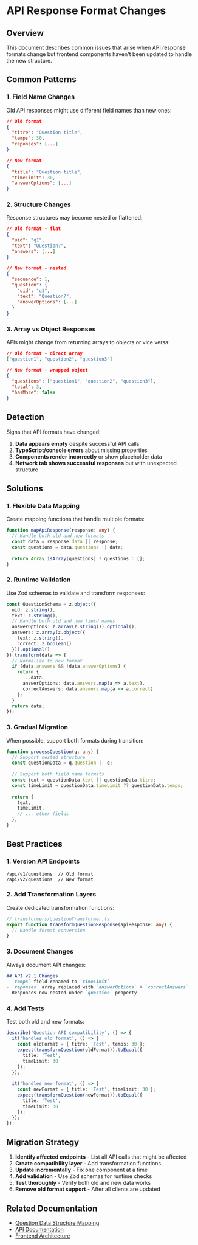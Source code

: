 # API Response Format Changes

## Overview

This document describes common issues that arise when API response formats change but frontend components haven't been updated to handle the new structure.

## Common Patterns

### 1. Field Name Changes

Old API responses might use different field names than new ones:

```json
// Old format
{
  "titre": "Question title",
  "temps": 30,
  "reponses": [...]
}

// New format  
{
  "title": "Question title",
  "timeLimit": 30,
  "answerOptions": [...]
}
```

### 2. Structure Changes

Response structures may become nested or flattened:

```json
// Old format - flat
{
  "uid": "q1",
  "text": "Question?",
  "answers": [...]
}

// New format - nested
{
  "sequence": 1,
  "question": {
    "uid": "q1", 
    "text": "Question?",
    "answerOptions": [...]
  }
}
```

### 3. Array vs Object Responses

APIs might change from returning arrays to objects or vice versa:

```json
// Old format - direct array
["question1", "question2", "question3"]

// New format - wrapped object
{
  "questions": ["question1", "question2", "question3"],
  "total": 3,
  "hasMore": false
}
```

## Detection

Signs that API formats have changed:

1. **Data appears empty** despite successful API calls
2. **TypeScript/console errors** about missing properties
3. **Components render incorrectly** or show placeholder data
4. **Network tab shows successful responses** but with unexpected structure

## Solutions

### 1. Flexible Data Mapping

Create mapping functions that handle multiple formats:

```typescript
function mapApiResponse(response: any) {
  // Handle both old and new formats
  const data = response.data || response;
  const questions = data.questions || data;
  
  return Array.isArray(questions) ? questions : [];
}
```

### 2. Runtime Validation

Use Zod schemas to validate and transform responses:

```typescript
const QuestionSchema = z.object({
  uid: z.string(),
  text: z.string(),
  // Handle both old and new field names
  answerOptions: z.array(z.string()).optional(),
  answers: z.array(z.object({
    text: z.string(),
    correct: z.boolean()
  })).optional()
}).transform(data => {
  // Normalize to new format
  if (data.answers && !data.answerOptions) {
    return {
      ...data,
      answerOptions: data.answers.map(a => a.text),
      correctAnswers: data.answers.map(a => a.correct)
    };
  }
  return data;
});
```

### 3. Gradual Migration

When possible, support both formats during transition:

```typescript
function processQuestion(q: any) {
  // Support nested structure
  const questionData = q.question || q;
  
  // Support both field name formats
  const text = questionData.text || questionData.titre;
  const timeLimit = questionData.timeLimit ?? questionData.temps;
  
  return {
    text,
    timeLimit,
    // ... other fields
  };
}
```

## Best Practices

### 1. Version API Endpoints

```
/api/v1/questions  // Old format
/api/v2/questions  // New format
```

### 2. Add Transformation Layers

Create dedicated transformation functions:

```typescript
// transformers/questionTransformer.ts
export function transformQuestionResponse(apiResponse: any) {
  // Handle format conversion
}
```

### 3. Document Changes

Always document API changes:

```markdown
## API v2.1 Changes
- `temps` field renamed to `timeLimit`
- `reponses` array replaced with `answerOptions` + `correctAnswers`
- Responses now nested under `question` property
```

### 4. Add Tests

Test both old and new formats:

```typescript
describe('Question API compatibility', () => {
  it('handles old format', () => {
    const oldFormat = { titre: 'Test', temps: 30 };
    expect(transformQuestion(oldFormat)).toEqual({
      title: 'Test',
      timeLimit: 30
    });
  });
  
  it('handles new format', () => {
    const newFormat = { title: 'Test', timeLimit: 30 };
    expect(transformQuestion(newFormat)).toEqual({
      title: 'Test', 
      timeLimit: 30
    });
  });
});
```

## Migration Strategy

1. **Identify affected endpoints** - List all API calls that might be affected
2. **Create compatibility layer** - Add transformation functions
3. **Update incrementally** - Fix one component at a time
4. **Add validation** - Use Zod schemas for runtime checks
5. **Test thoroughly** - Verify both old and new data works
6. **Remove old format support** - After all clients are updated

## Related Documentation

- [Question Data Structure Mapping](question-data-mapping.md)
- [API Documentation](../api/README.md)
- [Frontend Architecture](../frontend/frontend-architecture.md)
